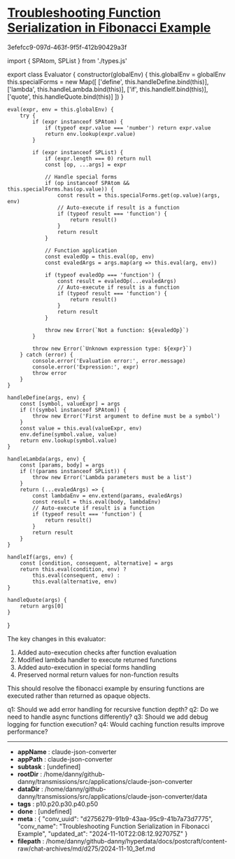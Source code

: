 # [Troubleshooting Function Serialization in Fibonacci Example](https://claude.ai/chat/d2756279-91b9-43aa-95c9-41b7a73d7775)

3efefcc9-097d-463f-9f5f-412b90429a3f

 

<antArtifact identifier="auto-executing-evaluator" type="application/vnd.ant.code" language="javascript" title="Modified Evaluator with Auto-Function Execution">
import { SPAtom, SPList } from './types.js'

export class Evaluator {
    constructor(globalEnv) {
        this.globalEnv = globalEnv
        this.specialForms = new Map([
            ['define', this.handleDefine.bind(this)],
            ['lambda', this.handleLambda.bind(this)],
            ['if', this.handleIf.bind(this)],
            ['quote', this.handleQuote.bind(this)]
        ])
    }

    eval(expr, env = this.globalEnv) {
        try {
            if (expr instanceof SPAtom) {
                if (typeof expr.value === 'number') return expr.value
                return env.lookup(expr.value)
            }

            if (expr instanceof SPList) {
                if (expr.length === 0) return null
                const [op, ...args] = expr

                // Handle special forms
                if (op instanceof SPAtom && this.specialForms.has(op.value)) {
                    const result = this.specialForms.get(op.value)(args, env)
                    // Auto-execute if result is a function
                    if (typeof result === 'function') {
                        return result()
                    }
                    return result
                }

                // Function application
                const evaledOp = this.eval(op, env)
                const evaledArgs = args.map(arg => this.eval(arg, env))

                if (typeof evaledOp === 'function') {
                    const result = evaledOp(...evaledArgs)
                    // Auto-execute if result is a function
                    if (typeof result === 'function') {
                        return result()
                    }
                    return result
                }

                throw new Error(`Not a function: ${evaledOp}`)
            }

            throw new Error(`Unknown expression type: ${expr}`)
        } catch (error) {
            console.error('Evaluation error:', error.message)
            console.error('Expression:', expr)
            throw error
        }
    }

    handleDefine(args, env) {
        const [symbol, valueExpr] = args
        if (!(symbol instanceof SPAtom)) {
            throw new Error('First argument to define must be a symbol')
        }
        const value = this.eval(valueExpr, env)
        env.define(symbol.value, value)
        return env.lookup(symbol.value)
    }

    handleLambda(args, env) {
        const [params, body] = args
        if (!(params instanceof SPList)) {
            throw new Error('Lambda parameters must be a list')
        }
        return (...evaledArgs) => {
            const lambdaEnv = env.extend(params, evaledArgs)
            const result = this.eval(body, lambdaEnv)
            // Auto-execute if result is a function
            if (typeof result === 'function') {
                return result()
            }
            return result
        }
    }

    handleIf(args, env) {
        const [condition, consequent, alternative] = args
        return this.eval(condition, env) ?
            this.eval(consequent, env) :
            this.eval(alternative, env)
    }

    handleQuote(args) {
        return args[0]
    }
}
</antArtifact>

The key changes in this evaluator:
1. Added auto-execution checks after function evaluation
2. Modified lambda handler to execute returned functions
3. Added auto-execution in special forms handling
4. Preserved normal return values for non-function results

This should resolve the fibonacci example by ensuring functions are executed rather than returned as opaque objects.

q1: Should we add error handling for recursive function depth?
q2: Do we need to handle async functions differently?
q3: Should we add debug logging for function execution?
q4: Would caching function results improve performance?

---

* **appName** : claude-json-converter
* **appPath** : claude-json-converter
* **subtask** : [undefined]
* **rootDir** : /home/danny/github-danny/transmissions/src/applications/claude-json-converter
* **dataDir** : /home/danny/github-danny/transmissions/src/applications/claude-json-converter/data
* **tags** : p10.p20.p30.p40.p50
* **done** : [undefined]
* **meta** : {
  "conv_uuid": "d2756279-91b9-43aa-95c9-41b7a73d7775",
  "conv_name": "Troubleshooting Function Serialization in Fibonacci Example",
  "updated_at": "2024-11-10T22:08:12.927075Z"
}
* **filepath** : /home/danny/github-danny/hyperdata/docs/postcraft/content-raw/chat-archives/md/d275/2024-11-10_3ef.md